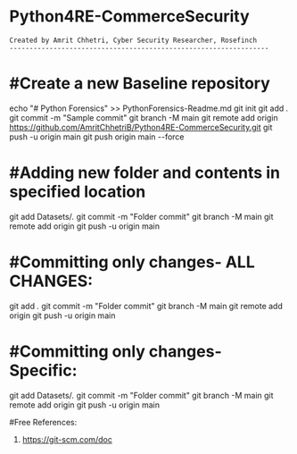 # Python4RE-CommerceSecurity
	Created by Amrit Chhetri, Cyber Security Researcher, Rosefinch
	-----------------------------------------------------------------


#Create a new Baseline repository
======================================================
echo "# Python Forensics" >> PythonForensics-Readme.md
git init
git add *.*
git commit -m "Sample commit"
git branch -M main
git remote add origin https://github.com/AmritChhetriB/Python4RE-CommerceSecurity.git
git push -u origin main
git push origin main --force

#Adding new folder and contents in specified location
====================================================
git add Datasets/*.*
git commit -m "Folder commit"
git branch -M main
git remote add origin <URL>
git push -u origin main

#Committing only changes- ALL CHANGES:
=======================
git add *.*
git commit -m "Folder commit"
git branch -M main
git remote add origin <URL>
git push -u origin main


#Committing only changes- Specific:
=======================
git add Datasets/*.*
git commit -m "Folder commit"
git branch -M main
git remote add origin <url>
git push -u origin main

#Free References:
1. https://git-scm.com/doc


